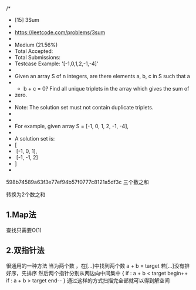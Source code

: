/*
 * [15] 3Sum
 *
 * https://leetcode.com/problems/3sum
 *
 * Medium (21.56%)
 * Total Accepted:    
 * Total Submissions:
 * Testcase Example:  '[-1,0,1,2,-1,-4]'
 *
 * Given an array S of n integers, are there elements a, b, c in S such that a
 * + b + c = 0? Find all unique triplets in the array which gives the sum of
 * zero.
 *
 * Note: The solution set must not contain duplicate triplets.
 *
 *
 * For example, given array S = [-1, 0, 1, 2, -1, -4],
 *
 * A solution set is:
 * [
 * ⁠ [-1, 0, 1],
 * ⁠ [-1, -1, 2]
 * ]
 *

 598b74589a63f3e77ef94b57f0777c8121a5df3c
 三个数之和

 转换为2个数之和

 ## 1.Map法
 查找只需要O(1)

 ## 2.双指针法
 很通用的一种方法
 当为两个数 ，在[...]中找到两个数  a + b = target
 若[...]没有排好序，先排序
 然后两个指针分别从两边向中间集中
 {
   if : a + b < target
    begin++
   if : a + b > target
    end--
 }
 通过这样的方式扫描完全部就可以得到解空间
